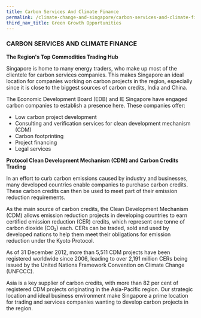 ```yaml
---
title: Carbon Services And Climate Finance
permalink: /climate-change-and-singapore/carbon-services-and-climate-finance/
third_nav_title: Green Growth Opportunities
---
```


### CARBON SERVICES AND CLIMATE FINANCE

**The Region's Top Commodities Trading Hub**

Singapore is home to many energy traders, who make up most of the clientele for carbon services companies. This makes Singapore an ideal location for companies working on carbon projects in the region, especially since it is close to the biggest sources of carbon credits, India and China.

The Economic Development Board (EDB) and IE Singapore have engaged carbon companies to establish a presence here. These companies offer:

* Low carbon project development  
* Consulting and verification services for clean development mechanism (CDM)  
* Carbon footprinting  
* Project financing  
* Legal services

**Protocol Clean Development Mechanism (CDM) and Carbon Credits Trading**

In an effort to curb carbon emissions caused by industry and businesses, many developed countries enable companies to purchase carbon credits. These carbon credits can then be used to meet part of their emission reduction requirements.

As the main source of carbon credits, the Clean Development Mechanism (CDM) allows emission reduction projects in developing countries to earn certified emission reduction (CER) credits, which represent one tonne of carbon dioxide (CO₂) each. CERs can be traded, sold and used by developed nations to help them meet their obligations for emission reduction under the Kyoto Protocol.

As of 31 December 2012, more than 5,511 CDM projects have been registered worldwide since 2006, leading to over 2,191 million CERs being issued by the United Nations Framework Convention on Climate Change (UNFCCC).

Asia is a key supplier of carbon credits, with more than 82 per cent of registered CDM projects originating in the Asia-Pacific region. Our strategic location and ideal business environment make Singapore a prime location for trading and services companies wanting to develop carbon projects in the region.